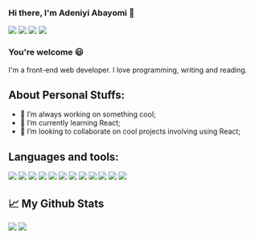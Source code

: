 ### Hi there, I'm Adeniyi Abayomi 👋
![](https://img.shields.io/badge/Medium-12100E?style=for-the-badge&logo=medium&logoColor=white)
[![](https://img.shields.io/badge/linkedin-%230077B5.svg?style=for-the-badge&logo=linkedin)](https://www.linkedin.com/in/adeniyiabayomi165/)
[![](https://img.shields.io/badge/Twitter-1DA1F2?style=for-the-badge&logo=twitter&logoColor=white)](https://twitter.com/dameastro)
![](https://img.shields.io/github/followers/damaestro165.svg?style=social&label=Follow&maxAge=2592000)


### You're welcome :smiley:

I'm a front-end web developer. I love programming, writing and reading.

## About Personal Stuffs:

- 🔭 I’m always working on something cool;
- 🌱 I’m currently learning React;
- 👯 I’m looking to collaborate on cool projects involving using React;

## Languages and tools:

![](https://img.shields.io/badge/HTML5-E34F26?style=for-the-badge&logo=html5&logoColor=white)
![](https://img.shields.io/badge/CSS3-1572B6?style=for-the-badge&logo=css3&logoColor=white)
![](https://img.shields.io/badge/Sass-CC6699?style=for-the-badge&logo=sass&logoColor=white)
![](https://img.shields.io/badge/JavaScript-323330?style=for-the-badge&logo=javascript&logoColor=F7DF1E)
![](https://img.shields.io/badge/Bootstrap-563D7C?style=for-the-badge&logo=bootstrap&logoColor=white)
![](https://img.shields.io/badge/Tailwind_CSS-38B2AC?style=for-the-badge&logo=tailwind-css&logoColor=white)
![](https://img.shields.io/badge/React-20232A?style=for-the-badge&logo=react&logoColor=61DAFB)
![](https://img.shields.io/badge/React_Router-CA4245?style=for-the-badge&logo=react-router&logoColor=white)
![](https://img.shields.io/badge/Netlify-00C7B7?style=for-the-badge&logo=netlify&logoColor=white)
![](https://img.shields.io/badge/Powershell-2CA5E0?style=for-the-badge&logo=powershell&logoColor=white)
![](https://img.shields.io/badge/Visual_Studio_Code-0078D4?style=for-the-badge&logo=visual%20studio%20code&logoColor=white)
![](https://img.shields.io/badge/GIT-E44C30?style=for-the-badge&logo=git&logoColor=white)


## :chart_with_upwards_trend: My Github Stats

<img src="https://github-readme-stats.vercel.app/api?username=damaestro165&show_icons=true"/>  <img src="https://github-readme-stats.vercel.app/api/top-langs?username=damaestro165&layout=compact"/>
